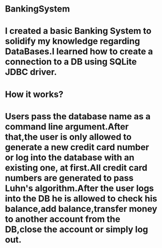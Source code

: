 # BankingSystem

# I created a basic Banking System to solidify my knowledge regarding DataBases.I learned how to create a connection to a DB using SQLite JDBC driver.  

# How it works?  
# Users pass the database name as a command line argument.After that,the user is only allowed to generate a new credit card number or log into the database with an existing one, at first.All credit card numbers are generated to pass Luhn's algorithm.After the user logs into the DB he is allowed to check his balance,add balance,transfer money to another account from the DB,close the account or simply log out.  
